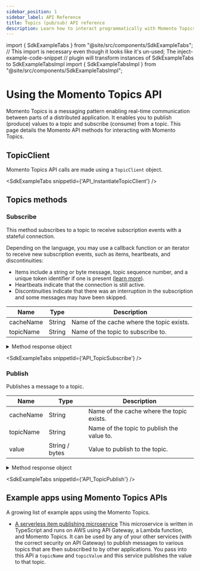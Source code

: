 ```yaml
---
sidebar_position: 1
sidebar_label: API Reference
title: Topics (pub/sub) API reference
description: Learn how to interact programmatically with Momento Topics pub/sub API.
---
```


import { SdkExampleTabs } from "@site/src/components/SdkExampleTabs";
// This import is necessary even though it looks like it's un-used; The inject-example-code-snippet
// plugin will transform instances of SdkExampleTabs to SdkExampleTabsImpl
import { SdkExampleTabsImpl } from "@site/src/components/SdkExampleTabsImpl";

# Using the Momento Topics API
Momento Topics is a messaging pattern enabling real-time communication between parts of a distributed application. It enables you to publish (produce) values to a topic and subscribe (consume) from a topic. This page details the Momento API methods for interacting with Momento Topics.

## TopicClient

Momento Topics API calls are made using a `TopicClient` object.

<SdkExampleTabs snippetId={'API_InstantiateTopicClient'} />

## Topics methods

### Subscribe
This method subscribes to a topic to receive subscription events with a stateful connection.

Depending on the language, you may use a callback function or an iterator to receive new subscription events, such as items, heartbeats, and discontinuities: 
- Items include a string or byte message, topic sequence number, and a unique token identifier if one is present ([learn more](https://www.gomomento.com/blog/momento-topics-just-got-more-secure-introducing-embedded-token-identifiers)).
- Heartbeats indicate that the connection is still active.
- Discontinuities indicate that there was an interruption in the subscription and some messages may have been skipped.


| Name            | Type            | Description                                   |
| --------------- | --------------- | --------------------------------------------- |
| cacheName       | String          | Name of the cache where the topic exists.     |
| topicName       | String          | Name of the topic to subscribe to.            |


<details>
  <summary>Method response object</summary>

* Success - Returns a [subscription](./response-objects.md#subscription) object.
* Error

See [response objects](./response-objects.md) for specific information.

</details>

<SdkExampleTabs snippetId={'API_TopicSubscribe'} />

### Publish
Publishes a message to a topic.

| Name            | Type            | Description                                   |
| --------------- | --------------- | --------------------------------------------- |
| cacheName       | String          | Name of the cache where the topic exists.     |
| topicName       | String          | Name of the topic to publish the value to.    |
| value           | String / bytes  | Value to publish to the topic.                |

<details>
  <summary>Method response object</summary>

* Success
* Error

See [response objects](./response-objects.md) for specific information.

</details>

<SdkExampleTabs snippetId={'API_TopicPublish'} />

## Example apps using Momento Topics APIs

A growing list of example apps using the Momento Topics.

- [A serverless item publishing microservice](https://github.com/momentohq/client-sdk-javascript/tree/main/examples/nodejs/lambda-examples/topics-microservice) This microservice is written in TypeScript and runs on AWS using API Gateway, a Lambda function, and Momento Topics. It can be used by any of your other services (with the correct security on API Gateway) to publish messages to various topics that are then subscribed to by other applications. You pass into this API a `topicName` and `topicValue` and this service publishes the value to that topic.
